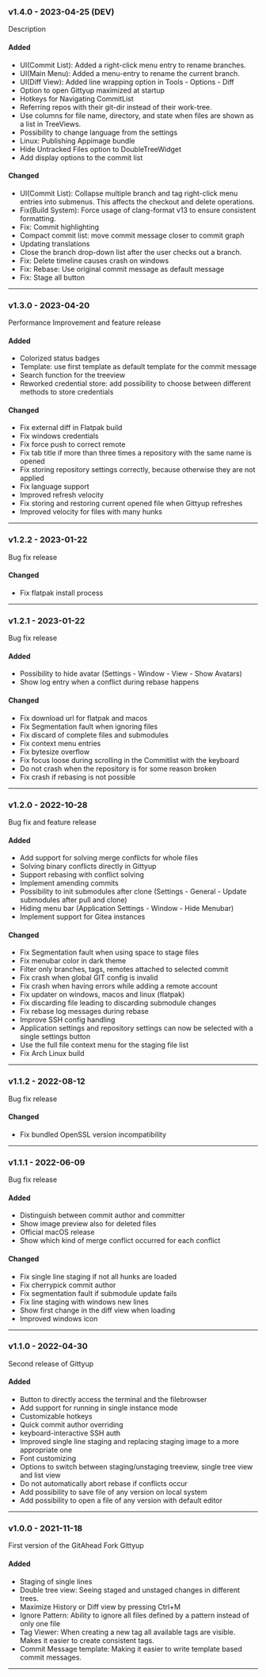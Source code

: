 ### v1.4.0 - 2023-04-25 (DEV)

Description

#### Added

* UI(Commit List): Added a right-click menu entry to rename branches.
* UI(Main Menu): Added a menu-entry to rename the current branch.
* UI(Diff View): Added line wrapping option in Tools - Options - Diff
* Option to open Gittyup maximized at startup
* Hotkeys for Navigating CommitList
* Referring repos with their git-dir instead of their work-tree.
* Use columns for file name, directory, and state when files are shown as a list in TreeViews.
* Possibility to change language from the settings
* Linux: Publishing Appimage bundle
* Hide Untracked Files option to DoubleTreeWidget
* Add display options to the commit list

#### Changed

* UI(Commit List): Collapse multiple branch and tag right-click menu entries
                   into submenus. This affects the checkout and delete operations.
* Fix(Build System): Force usage of clang-format v13 to ensure consistent formatting.
* Fix: Commit highlighting
* Compact commit list: move commit message closer to commit graph
* Updating translations
* Close the branch drop-down list after the user checks out a branch.
* Fix: Delete timeline causes crash on windows
* Fix: Rebase: Use original commit message as default message
* Fix: Stage all button

----

### v1.3.0 - 2023-04-20

Performance Improvement and feature release

#### Added

* Colorized status badges
* Template: use first template as default template for the commit message
* Search function for the treeview
* Reworked credential store: add possibility to choose between different methods to store credentials

#### Changed

* Fix external diff in Flatpak build
* Fix windows credentials
* Fix force push to correct remote
* Fix tab title if more than three times a repository with the same name is opened
* Fix storing repository settings correctly, because otherwise they are not applied
* Fix language support
* Improved refresh velocity
* Fix storing and restoring current opened file when Gittyup refreshes
* Improved velocity for files with many hunks

----

### v1.2.2 - 2023-01-22

Bug fix release

#### Changed

* Fix flatpak install process

----

### v1.2.1 - 2023-01-22

Bug fix release

#### Added
* Possibility to hide avatar (Settings - Window - View - Show Avatars)
* Show log entry when a conflict during rebase happens

#### Changed

* Fix download url for flatpak and macos
* Fix Segmentation fault when ignoring files
* Fix discard of complete files and submodules
* Fix context menu entries
* Fix bytesize overflow
* Fix focus loose during scrolling in the Commitlist with the keyboard
* Do not crash when the repository is for some reason broken
* Fix crash if rebasing is not possible

----

### v1.2.0 - 2022-10-28

Bug fix and feature release

#### Added
* Add support for solving merge conflicts for whole files
* Solving binary conflicts directly in Gittyup
* Support rebasing with conflict solving
* Implement amending commits
* Possibility to init submodules after clone (Settings - General - Update submodules after pull and clone)
* Hiding menu bar (Application Settings - Window - Hide Menubar)
* Implement support for Gitea instances

#### Changed
* Fix Segmentation fault when using space to stage files
* Fix menubar color in dark theme
* Filter only branches, tags, remotes attached to selected commit
* Fix crash when global GIT config is invalid
* Fix crash when having errors while adding a remote account
* Fix updater on windows, macos and linux (flatpak)
* Fix discarding file leading to discarding submodule changes
* Fix rebase log messages during rebase
* Improve SSH config handling
* Application settings and repository settings can now be selected with a single settings button
* Use the full file context menu for the staging file list
* Fix Arch Linux build

----

### v1.1.2 - 2022-08-12

Bug fix release

#### Changed

* Fix bundled OpenSSL version incompatibility

----

### v1.1.1 - 2022-06-09

Bug fix release

#### Added
* Distinguish between commit author and committer
* Show image preview also for deleted files
* Official macOS release
* Show which kind of merge conflict occurred for each conflict

#### Changed
* Fix single line staging if not all hunks are loaded
* Fix cherrypick commit author
* Fix segmentation fault if submodule update fails
* Fix line staging with windows new lines
* Show first change in the diff view when loading
* Improved windows icon

----

### v1.1.0 - 2022-04-30

Second release of Gittyup

#### Added
* Button to directly access the terminal and the filebrowser
* Add support for running in single instance mode
* Customizable hotkeys
* Quick commit author overriding
* keyboard-interactive SSH auth
* Improved single line staging and replacing staging image to a more appropriate one
* Font customizing
* Options to switch between staging/unstaging treeview, single tree view and list view
* Do not automatically abort rebase if conflicts occur
* Add possibility to save file of any version on local system
* Add possibility to open a file of any version with default editor

----

### v1.0.0 - 2021-11-18

First version of the GitAhead Fork Gittyup

#### Added
* Staging of single lines
* Double tree view: Seeing staged and unstaged changes in different trees.
* Maximize History or Diff view by pressing Ctrl+M
* Ignore Pattern: Ability to ignore all files defined by a pattern instead of only one file
* Tag Viewer: When creating a new tag all available tags are visible. Makes it easier to create consistent tags.
* Commit Message template: Making it easier to write template based commit messages.

----
